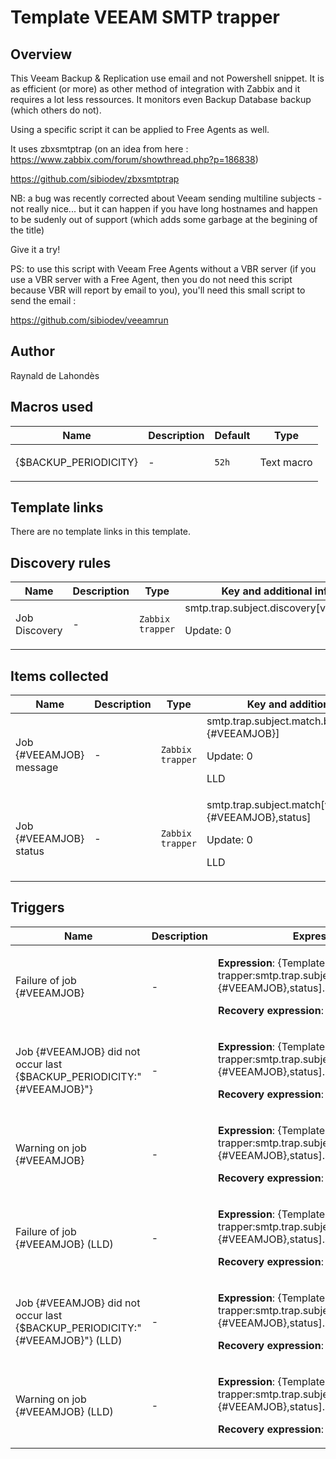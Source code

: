 # Template VEEAM SMTP trapper

## Overview

This Veeam Backup & Replication use email and not Powershell snippet. It is as efficient (or more) as other method of integration with Zabbix and it requires a lot less ressources. It monitors even Backup Database backup (which others do not).


 


Using a specific script it can be applied to Free Agents as well.


 


It uses zbxsmtptrap (on an idea from here : <https://www.zabbix.com/forum/showthread.php?p=186838>)


<https://github.com/sibiodev/zbxsmtptrap>


NB: a bug was recently corrected about Veeam sending multiline subjects - not really nice... but it can happen if you have long hostnames and happen to be sudenly out of support (which adds some garbage at the begining of the title)


 


Give it a try!


 


PS: to use this script with Veeam Free Agents without a VBR server (if you use a VBR server with a Free Agent, then you do not need this script because VBR will report by email to you), you'll need this small script to send the email :


<https://github.com/sibiodev/veeamrun>


 



## Author

Raynald de Lahondès

## Macros used

|Name|Description|Default|Type|
|----|-----------|-------|----|
|{$BACKUP_PERIODICITY}|<p>-</p>|`52h`|Text macro|
## Template links

There are no template links in this template.

## Discovery rules

|Name|Description|Type|Key and additional info|
|----|-----------|----|----|
|Job Discovery|<p>-</p>|`Zabbix trapper`|smtp.trap.subject.discovery[veeamjob]<p>Update: 0</p>|
## Items collected

|Name|Description|Type|Key and additional info|
|----|-----------|----|----|
|Job {#VEEAMJOB} message|<p>-</p>|`Zabbix trapper`|smtp.trap.subject.match.body[veeamjob,{#VEEAMJOB}]<p>Update: 0</p><p>LLD</p>|
|Job {#VEEAMJOB} status|<p>-</p>|`Zabbix trapper`|smtp.trap.subject.match[veeamjob,{#VEEAMJOB},status]<p>Update: 0</p><p>LLD</p>|
## Triggers

|Name|Description|Expression|Priority|
|----|-----------|----------|--------|
|Failure of job {#VEEAMJOB}|<p>-</p>|<p>**Expression**: {Template VEEAM SMTP trapper:smtp.trap.subject.match[veeamjob,{#VEEAMJOB},status].str(Failed)}=1</p><p>**Recovery expression**: </p>|high|
|Job {#VEEAMJOB} did not occur last {$BACKUP_PERIODICITY:"{#VEEAMJOB}"}|<p>-</p>|<p>**Expression**: {Template VEEAM SMTP trapper:smtp.trap.subject.match[veeamjob,{#VEEAMJOB},status].nodata(52h)}=1</p><p>**Recovery expression**: </p>|high|
|Warning on job {#VEEAMJOB}|<p>-</p>|<p>**Expression**: {Template VEEAM SMTP trapper:smtp.trap.subject.match[veeamjob,{#VEEAMJOB},status].str(Warning)}=1</p><p>**Recovery expression**: </p>|warning|
|Failure of job {#VEEAMJOB} (LLD)|<p>-</p>|<p>**Expression**: {Template VEEAM SMTP trapper:smtp.trap.subject.match[veeamjob,{#VEEAMJOB},status].str(Failed)}=1</p><p>**Recovery expression**: </p>|high|
|Job {#VEEAMJOB} did not occur last {$BACKUP_PERIODICITY:"{#VEEAMJOB}"} (LLD)|<p>-</p>|<p>**Expression**: {Template VEEAM SMTP trapper:smtp.trap.subject.match[veeamjob,{#VEEAMJOB},status].nodata(52h)}=1</p><p>**Recovery expression**: </p>|high|
|Warning on job {#VEEAMJOB} (LLD)|<p>-</p>|<p>**Expression**: {Template VEEAM SMTP trapper:smtp.trap.subject.match[veeamjob,{#VEEAMJOB},status].str(Warning)}=1</p><p>**Recovery expression**: </p>|warning|
